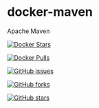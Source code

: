 # docker-maven
Apache Maven

[![Docker Stars](https://img.shields.io/docker/stars/sasah/maven.svg?maxAge=2592000?style=flat-square)](https://hub.docker.com/r/sasah/maven/)

[![Docker Pulls](https://img.shields.io/docker/pulls/sasah/maven.svg?maxAge=2592000?style=flat-square)](https://hub.docker.com/r/sasah/maven/)

[![GitHub issues](https://img.shields.io/github/issues/sasah/docker-maven.svg?maxAge=2592000?style=flat-square)](https://github.com/sasah/docker-maven)

[![GitHub forks](https://img.shields.io/github/forks/sasah/docker-maven.svg?style=flat-square&label=Fork&maxAge=2592000)](https://github.com/sasah/docker-maven)

[![GitHub stars](https://img.shields.io/github/stars/sasah/docker-maven.svg?style=flat-square&label=Star&maxAge=2592000)](https://github.com/sasah/docker-maven)
